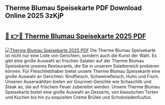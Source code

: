 ## Therme Blumau Speisekarte PDF Download Online 2025 3zKjP

# <h2><a href="http://gc8n85.nevu.top/?p=Therme+Blumau+Speisekarte">🔗 👉🔴 Therme Blumau Speisekarte 2025 PDF</a></h2>

[![Therme Blumau Speisekarte 2025 PDF](https://i.imgur.com/dBaPXMq.png)](http://gc8n85.nevu.top/?p=Therme+Blumau+Speisekarte)
Die Therme Blumau Speisekarte ist nicht nur eine Liste von Gerichten, sondern auch die Kunst der Wahl. Es gibt eine große Auswahl an frischen Salaten auf der Therme Blumau Speisekarte unseres Restaurants, die Sie in unserem Salatbereich probieren können. Für Fleischliebhaber bietet unsere Therme Blumau Speisekarte eine große Auswahl an Gerichten: Rindfleisch, Schweinefleisch, Huhn und Fisch. Unseren Auserwählten bieten wir Gourmet-Gerichte wie Schaschlik und Steak an, die auf frischem Feuer zubereitet werden. Unsere Therme Blumau Speisekarte bietet eine große Auswahl an Desserts, von klassischen Torten und Kuchen bis hin zu exquisiten Crème Brûlée und Schokoladenfuufus.
